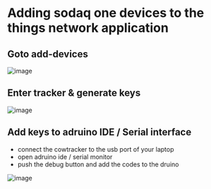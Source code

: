 # Adding sodaq one devices to the things network application

## Goto add-devices
![image](https://user-images.githubusercontent.com/653676/130445907-b1b8b12a-a607-4b29-b5fa-2df6a02dd05d.png)

## Enter tracker & generate keys
![image](https://user-images.githubusercontent.com/653676/130446194-e1317a7b-5800-45ca-a100-5680cd264813.png)

## Add keys to adruino IDE / Serial interface
* connect the cowtracker to the usb port of your laptop
* open adruino ide / serial monitor
* push the debug  button and add the codes to the druino 

![image](https://user-images.githubusercontent.com/653676/130446777-f5e11904-b9a4-4304-b64e-0fe83e0c2551.png)

